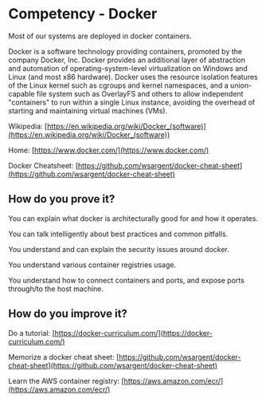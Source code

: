 # Competency - Docker

Most of our systems are deployed in docker containers.  

Docker is a software technology providing containers, promoted by the company Docker, Inc. Docker provides an additional layer of abstraction and automation of operating-system-level virtualization on Windows and Linux (and most x86 hardware).  Docker uses the resource isolation features of the Linux kernel such as cgroups and kernel namespaces, and a union-capable file system such as OverlayFS and others to allow independent "containers" to run within a single Linux instance, avoiding the overhead of starting and maintaining virtual machines (VMs).

Wikipedia: [https://en.wikipedia.org/wiki/Docker_(software)](https://en.wikipedia.org/wiki/Docker_(software)) 

Home: [https://www.docker.com/](https://www.docker.com/) 

Docker Cheatsheet: [https://github.com/wsargent/docker-cheat-sheet](https://github.com/wsargent/docker-cheat-sheet)

## How do you prove it?

You can explain what docker is architecturally good for and how it operates.

You can talk intelligently about best practices and common pitfalls.

You understand and can explain the security issues around docker.

You understand various container registries usage.

You understand how to connect containers and ports, and expose ports through/to the host machine.

## How do you improve it?

Do a tutorial: [https://docker-curriculum.com/](https://docker-curriculum.com/)

Memorize a docker cheat sheet: [https://github.com/wsargent/docker-cheat-sheet](https://github.com/wsargent/docker-cheat-sheet)

Learn the AWS container registry: [https://aws.amazon.com/ecr/](https://aws.amazon.com/ecr/)
